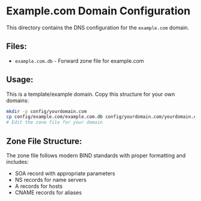 # Example.com Domain Configuration

This directory contains the DNS configuration for the `example.com` domain.

## Files:
- `example.com.db` - Forward zone file for example.com

## Usage:
This is a template/example domain. Copy this structure for your own domains:

```bash
mkdir -p config/yourdomain.com
cp config/example.com/example.com.db config/yourdomain.com/yourdomain.com.db
# Edit the zone file for your domain
```

## Zone File Structure:
The zone file follows modern BIND standards with proper formatting and includes:
- SOA record with appropriate parameters
- NS records for name servers
- A records for hosts
- CNAME records for aliases
